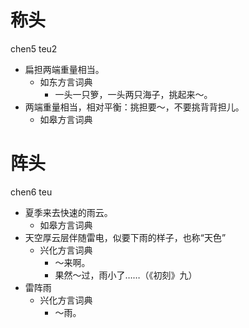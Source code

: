 







# 称头
chen5 teu2
+ 扁担两端重量相当。
  * 如东方言词典
    - 一头一只箩，一头两只海子，挑起来～。
+ 两端重量相当，相对平衡：挑担要～，不要挑背背担儿。
  * 如皋方言词典

# 阵头
chen6 teu
+ 夏季来去快速的雨云。
  * 如皋方言词典
+ 天空厚云层伴随雷电，似要下雨的样子，也称“天色”
  * 兴化方言词典
    - ～来啊。
    - 果然～过，雨小了……（《初刻》九）
+ 雷阵雨
  * 兴化方言词典
    - ～雨。
